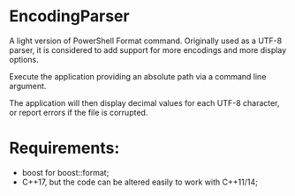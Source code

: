 # EncodingParser
A light version of PowerShell Format command. Originally used as a UTF-8 parser, it is considered to add support for more encodings and more display options.

Execute the application providing an absolute path via a command line argument.

The application will then display decimal values for each UTF-8 character, or report errors if the file is corrupted.

# Requirements:

- boost for boost::format;
- C++17, but the code can be altered easily to work with C++11/14;

